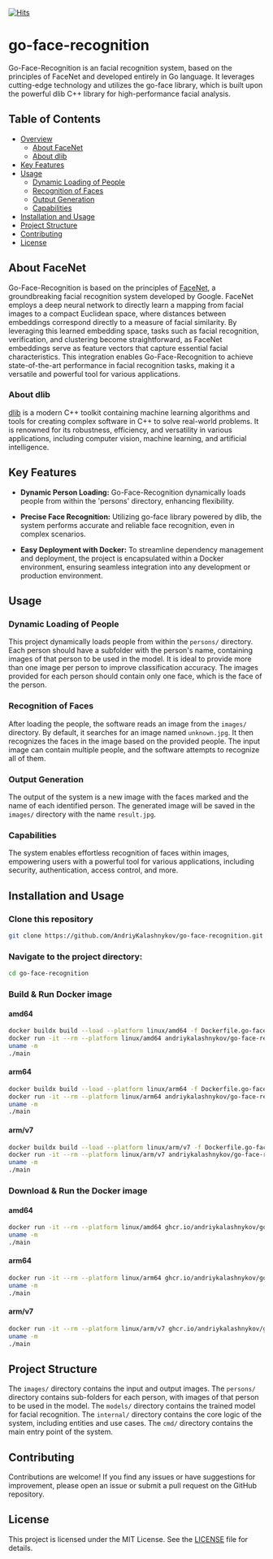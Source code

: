 [![Hits](https://hits.sh/github.com/AndriyKalashnykov/go-face-recognition.svg?view=today-total&style=plastic)](https://hits.sh/github.com/AndriyKalashnykov/go-face-recognition/)
# go-face-recognition

Go-Face-Recognition is an facial recognition system, based on the principles of FaceNet and developed entirely in Go language. It leverages cutting-edge technology and utilizes the go-face library, which is built upon the powerful dlib C++ library for high-performance facial analysis.

## Table of Contents

- [Overview](#overview)
  - [About FaceNet](#about-facenet)
  - [About dlib](#about-dlib)
- [Key Features](#key-features)
- [Usage](#usage)
  - [Dynamic Loading of People](#dynamic-loading-of-people)
  - [Recognition of Faces](#recognition-of-faces)
  - [Output Generation](#output-generation)
  - [Capabilities](#capabilities)
- [Installation and Usage](#installation-and-usage)
- [Project Structure](#project-structure)
- [Contributing](#contributing)
- [License](#license)

## About FaceNet

Go-Face-Recognition is based on the principles of [FaceNet](https://arxiv.org/abs/1503.03832), a groundbreaking facial recognition system developed by Google. FaceNet employs a deep neural network to directly learn a mapping from facial images to a compact Euclidean space, where distances between embeddings correspond directly to a measure of facial similarity. By leveraging this learned embedding space, tasks such as facial recognition, verification, and clustering become straightforward, as FaceNet embeddings serve as feature vectors that capture essential facial characteristics. This integration enables Go-Face-Recognition to achieve state-of-the-art performance in facial recognition tasks, making it a versatile and powerful tool for various applications.

### About dlib

[dlib](http://dlib.net/) is a modern C++ toolkit containing machine learning algorithms and tools for creating complex software in C++ to solve real-world problems. It is renowned for its robustness, efficiency, and versatility in various applications, including computer vision, machine learning, and artificial intelligence.

## Key Features

- **Dynamic Person Loading:** Go-Face-Recognition dynamically loads people from within the 'persons' directory, enhancing flexibility.

- **Precise Face Recognition:** Utilizing go-face library powered by dlib, the system performs accurate and reliable face recognition, even in complex scenarios.

- **Easy Deployment with Docker:** To streamline dependency management and deployment, the project is encapsulated within a Docker environment, ensuring seamless integration into any development or production environment.

## Usage

### Dynamic Loading of People

This project dynamically loads people from within the `persons/` directory. Each person should have a subfolder with the person's name, containing images of that person to be used in the model. It is ideal to provide more than one image per person to improve classification accuracy. The images provided for each person should contain only one face, which is the face of the person.

### Recognition of Faces

After loading the people, the software reads an image from the `images/` directory. By default, it searches for an image named `unknown.jpg`. It then recognizes the faces in the image based on the provided people. The input image can contain multiple people, and the software attempts to recognize all of them.

### Output Generation

The output of the system is a new image with the faces marked and the name of each identified person. The generated image will be saved in the `images/` directory with the name `result.jpg`.

### Capabilities

The system enables effortless recognition of faces within images, empowering users with a powerful tool for various applications, including security, authentication, access control, and more.

## Installation and Usage

### Clone this repository

```bash
git clone https://github.com/AndriyKalashnykov/go-face-recognition.git
```

### Navigate to the project directory:

```bash
cd go-face-recognition
```

### Build & Run Docker image

#### amd64

```bash
docker buildx build --load --platform linux/amd64 -f Dockerfile.go-face --build-arg BUILDER_IMAGE=ghcr.io/andriykalashnykov/go-face:v0.0.1 -t andriykalashnykov/go-face-recognition:latest-go-face .
docker run -it --rm --platform linux/amd64 andriykalashnykov/go-face-recognition:latest-go-face /bin/sh
uname -m
./main
```

#### arm64

```bash
docker buildx build --load --platform linux/arm64 -f Dockerfile.go-face --build-arg BUILDER_IMAGE=ghcr.io/andriykalashnykov/go-face:v0.0.1 -t andriykalashnykov/go-face-recognition:latest-go-face .
docker run -it --rm --platform linux/arm64 andriykalashnykov/go-face-recognition:latest-go-face /bin/sh
uname -m
./main
```

#### arm/v7

```bash
docker buildx build --load --platform linux/arm/v7 -f Dockerfile.go-face --build-arg BUILDER_IMAGE=ghcr.io/andriykalashnykov/go-face:v0.0.1 -t andriykalashnykov/go-face-recognition:latest-go-face .
docker run -it --rm --platform linux/arm/v7 andriykalashnykov/go-face-recognition:latest-go-face /bin/sh
uname -m
./main
```

### Download & Run the Docker image

#### amd64
```bash
docker run -it --rm --platform linux/amd64 ghcr.io/andriykalashnykov/go-face-recognition:v0.0.1 /bin/sh
uname -m
./main
````

#### arm64
```bash
docker run -it --rm --platform linux/arm64 ghcr.io/andriykalashnykov/go-face-recognition:v0.0.1 /bin/sh
uname -m
./main
````

#### arm/v7
```bash
docker run -it --rm --platform linux/arm/v7 ghcr.io/andriykalashnykov/go-face-recognition:v0.0.1 /bin/sh
uname -m
./main
````

## Project Structure

The `images/` directory contains the input and output images. The `persons/` directory contains sub-folders for each person, with images of that person to be used in the model. The `models/` directory contains the trained model for facial recognition. The `internal/` directory contains the core logic of the system, including entities and use cases. The `cmd/` directory contains the main entry point of the system.

## Contributing

Contributions are welcome! If you find any issues or have suggestions for improvement, please open an issue or submit a pull request on the GitHub repository.

## License

This project is licensed under the MIT License. See the [LICENSE](LICENSE) file for details.

